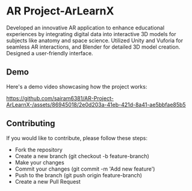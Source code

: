 # AR Project-ArLearnX
Developed an innovative AR application to enhance educational experiences by integrating digital data into interactive 3D models for subjects like anatomy and space science. Utilized Unity and Vuforia for seamless AR interactions, and Blender for detailed 3D model creation. Designed a user-friendly interface.

## Demo
Here's a demo video showcasing how the project works:

https://github.com/sairam6381/AR-Project-ArLearnX-/assets/86945018/2e0d203a-41eb-421d-8a41-ae5bbfae85b5

## Contributing
If you would like to contribute, please follow these steps:

- Fork the repository
- Create a new branch (git checkout -b feature-branch)
- Make your changes
- Commit your changes (git commit -m 'Add new feature')
- Push to the branch (git push origin feature-branch)
- Create a new Pull Request
